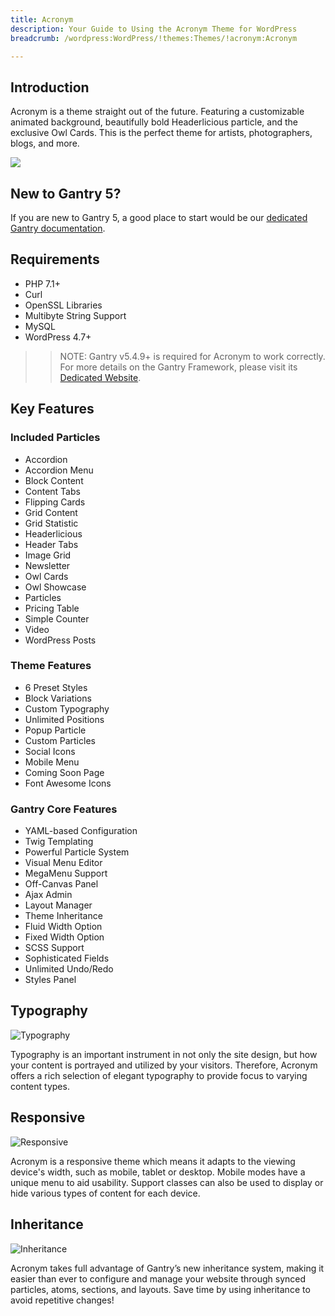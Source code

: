 ```yaml
---
title: Acronym
description: Your Guide to Using the Acronym Theme for WordPress
breadcrumb: /wordpress:WordPress/!themes:Themes/!acronym:Acronym

---
```


Introduction
-----

Acronym is a theme straight out of the future. Featuring a customizable animated background, beautifully bold Headerlicious particle, and the exclusive Owl Cards. This is the perfect theme for artists, photographers, blogs, and more.

![](assets/acronym.jpeg)

New to Gantry 5?
-----
If you are new to Gantry 5, a good place to start would be our [dedicated Gantry documentation](http://docs.gantry.org).

Requirements
-----

* PHP 7.1+
* Curl
* OpenSSL Libraries
* Multibyte String Support
* MySQL
* WordPress 4.7+

>> NOTE: Gantry v5.4.9+ is required for Acronym to work correctly. For more details on the Gantry Framework, please visit its [Dedicated Website](http://gantry.org).

Key Features
-----


### Included Particles

* Accordion
* Accordion Menu
* Block Content
* Content Tabs
* Flipping Cards
* Grid Content
* Grid Statistic
* Headerlicious
* Header Tabs
* Image Grid
* Newsletter
* Owl Cards
* Owl Showcase
* Particles
* Pricing Table
* Simple Counter
* Video
* WordPress Posts 

### Theme Features


* 6 Preset Styles
* Block Variations
* Custom Typography
* Unlimited Positions
* Popup Particle
* Custom Particles
* Social Icons
* Mobile Menu
* Coming Soon Page
* Font Awesome Icons 

### Gantry Core Features

* YAML-based Configuration
* Twig Templating
* Powerful Particle System
* Visual Menu Editor
* MegaMenu Support
* Off-Canvas Panel
* Ajax Admin
* Layout Manager
* Theme Inheritance
* Fluid Width Option
* Fixed Width Option
* SCSS Support
* Sophisticated Fields
* Unlimited Undo/Redo
* Styles Panel

## Typography

![Typography](ft-2.jpg)

Typography is an important instrument in not only the site design, but how your content is portrayed and utilized by your visitors. Therefore, Acronym offers a rich selection of elegant typography to provide focus to varying content types.

## Responsive

![Responsive](ft-3.jpg)

Acronym is a responsive theme which means it adapts to the viewing device's width, such as mobile, tablet or desktop. Mobile modes have a unique menu to aid usability. Support classes can also be used to display or hide various types of content for each device.

## Inheritance

![Inheritance](ft-4.jpg)

Acronym takes full advantage of Gantry’s new inheritance system, making it easier than ever to configure and manage your website through synced particles, atoms, sections, and layouts. Save time by using inheritance to avoid repetitive changes!
